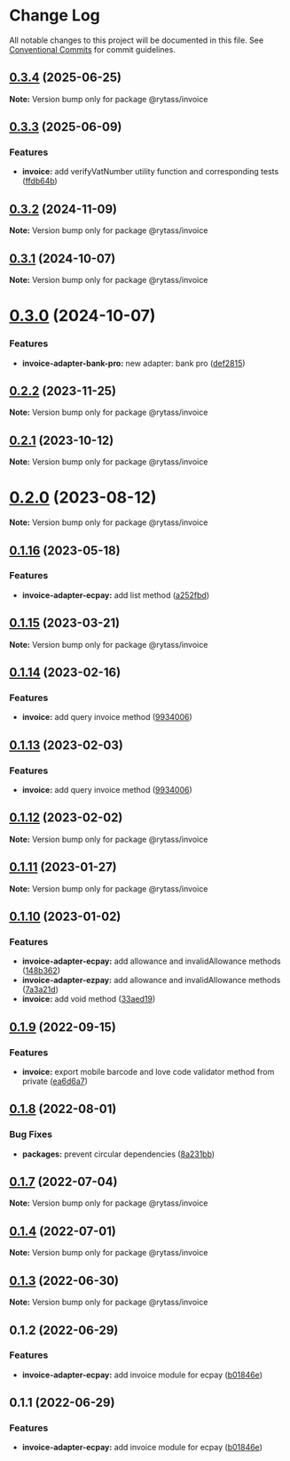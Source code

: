 # Change Log

All notable changes to this project will be documented in this file.
See [Conventional Commits](https://conventionalcommits.org) for commit guidelines.

## [0.3.4](https://github.com/Rytass/Utils/compare/@rytass/invoice@0.3.3...@rytass/invoice@0.3.4) (2025-06-25)

**Note:** Version bump only for package @rytass/invoice

## [0.3.3](https://github.com/Rytass/Utils/compare/@rytass/invoice@0.3.2...@rytass/invoice@0.3.3) (2025-06-09)

### Features

- **invoice:** add verifyVatNumber utility function and corresponding tests ([ffdb64b](https://github.com/Rytass/Utils/commit/ffdb64bb2b9728e893fdeb886f61a516dbb7ef2d))

## [0.3.2](https://github.com/Rytass/Utils/compare/@rytass/invoice@0.3.1...@rytass/invoice@0.3.2) (2024-11-09)

**Note:** Version bump only for package @rytass/invoice

## [0.3.1](https://github.com/Rytass/Utils/compare/@rytass/invoice@0.3.0...@rytass/invoice@0.3.1) (2024-10-07)

**Note:** Version bump only for package @rytass/invoice

# [0.3.0](https://github.com/Rytass/Utils/compare/@rytass/invoice@0.2.2...@rytass/invoice@0.3.0) (2024-10-07)

### Features

- **invoice-adapter-bank-pro:** new adapter: bank pro ([def2815](https://github.com/Rytass/Utils/commit/def281507eaa30fef550467b3fad6632e152ce17))

## [0.2.2](https://github.com/Rytass/Utils/compare/@rytass/invoice@0.2.1...@rytass/invoice@0.2.2) (2023-11-25)

**Note:** Version bump only for package @rytass/invoice

## [0.2.1](https://github.com/Rytass/Utils/compare/@rytass/invoice@0.2.0...@rytass/invoice@0.2.1) (2023-10-12)

**Note:** Version bump only for package @rytass/invoice

# [0.2.0](https://github.com/Rytass/Utils/compare/@rytass/invoice@0.1.16...@rytass/invoice@0.2.0) (2023-08-12)

**Note:** Version bump only for package @rytass/invoice

## [0.1.16](https://github.com/Rytass/Utils/compare/@rytass/invoice@0.1.15...@rytass/invoice@0.1.16) (2023-05-18)

### Features

- **invoice-adapter-ecpay:** add list method ([a252fbd](https://github.com/Rytass/Utils/commit/a252fbdc120443cee730c06e22c29023bb1d3a0e))

## [0.1.15](https://github.com/Rytass/Utils/compare/@rytass/invoice@0.1.14...@rytass/invoice@0.1.15) (2023-03-21)

**Note:** Version bump only for package @rytass/invoice

## [0.1.14](https://github.com/Rytass/Utils/compare/@rytass/invoice@0.1.12...@rytass/invoice@0.1.14) (2023-02-16)

### Features

- **invoice:** add query invoice method ([9934006](https://github.com/Rytass/Utils/commit/9934006c0e8b5c35b216f652e990e3a79b1ef118))

## [0.1.13](https://github.com/Rytass/Utils/compare/@rytass/invoice@0.1.12...@rytass/invoice@0.1.13) (2023-02-03)

### Features

- **invoice:** add query invoice method ([9934006](https://github.com/Rytass/Utils/commit/9934006c0e8b5c35b216f652e990e3a79b1ef118))

## [0.1.12](https://github.com/Rytass/Utils/compare/@rytass/invoice@0.1.11...@rytass/invoice@0.1.12) (2023-02-02)

**Note:** Version bump only for package @rytass/invoice

## [0.1.11](https://github.com/Rytass/Utils/compare/@rytass/invoice@0.1.10...@rytass/invoice@0.1.11) (2023-01-27)

**Note:** Version bump only for package @rytass/invoice

## [0.1.10](https://github.com/Rytass/Utils/compare/@rytass/invoice@0.1.9...@rytass/invoice@0.1.10) (2023-01-02)

### Features

- **invoice-adapter-ecpay:** add allowance and invalidAllowance methods ([148b362](https://github.com/Rytass/Utils/commit/148b36207d068544cfc0a81b73cd9287b032b09b))
- **invoice-adapter-ezpay:** add allowance and invalidAllowance methods ([7a3a21d](https://github.com/Rytass/Utils/commit/7a3a21d66423a26fa5a2940cc7228c33010a4de0))
- **invoice:** add void method ([33aed19](https://github.com/Rytass/Utils/commit/33aed195eedb5bb96f60b1da197abe43991e0e97))

## [0.1.9](https://github.com/Rytass/Utils/compare/@rytass/invoice@0.1.8...@rytass/invoice@0.1.9) (2022-09-15)

### Features

- **invoice:** export mobile barcode and love code validator method from private ([ea6d6a7](https://github.com/Rytass/Utils/commit/ea6d6a761d30305efb3390099df78f5870988aa2))

## [0.1.8](https://github.com/Rytass/Utils/compare/@rytass/invoice@0.1.7...@rytass/invoice@0.1.8) (2022-08-01)

### Bug Fixes

- **packages:** prevent circular dependencies ([8a231bb](https://github.com/Rytass/Utils/commit/8a231bbca6460f6a39b2d02dac043448db4fbde4))

## [0.1.7](https://github.com/Rytass/Utils/compare/@rytass/invoice@0.1.6...@rytass/invoice@0.1.7) (2022-07-04)

**Note:** Version bump only for package @rytass/invoice

## [0.1.4](https://github.com/Rytass/Utils/compare/@rytass/invoice@0.1.3...@rytass/invoice@0.1.4) (2022-07-01)

**Note:** Version bump only for package @rytass/invoice

## [0.1.3](https://github.com/Rytass/Utils/compare/@rytass/invoice@0.1.2...@rytass/invoice@0.1.3) (2022-06-30)

**Note:** Version bump only for package @rytass/invoice

## 0.1.2 (2022-06-29)

### Features

- **invoice-adapter-ecpay:** add invoice module for ecpay ([b01846e](https://github.com/Rytass/Utils/commit/b01846e8ced4fbd95fc14163b1f817b5f183a3e8))

## 0.1.1 (2022-06-29)

### Features

- **invoice-adapter-ecpay:** add invoice module for ecpay ([b01846e](https://github.com/Rytass/Utils/commit/b01846e8ced4fbd95fc14163b1f817b5f183a3e8))
